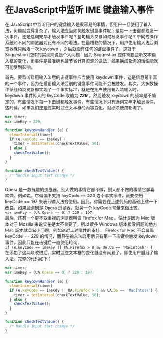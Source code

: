 # 在JavaScript中监听 IME 键盘输入事件

在 JavaScript 中监听用户的键盘输入是很容易的事情，但用户一旦使用了输入法，问题就变得复杂了。输入法应当如何触发键盘事件呢？是每一下击键都触发一次事件，还是选词完毕才触发事件呢？整句输入又该如何触发事件呢？不同的操作系统和不同的浏览器对此有不同的看法。在最糟糕的情况下，用户使用输入法后浏览器就只触发一次 keydown ，之后就没有任何的键盘事件了。这对于 Suggestion 控件的实现来说是个大问题，因为 Suggestion 控件需要监听文本输入框的变化，而事件是最准确也最节省计算资源的做法，如果换成轮询的话性能就可能受到影响。

首先，要监听启用输入法后的击键事件应当使用 keydown 事件，这是信息最丰富的一个事件，因为在启用输入法后别的键盘事件可能不会被触发。其次，大多数操作系统和浏览器都实现了一个事实标准，就是在用户使用输入法输入时， keydown 事件传入的 keyCode 取值为 _**229**_ 。然而触发 keydown 的频率是不确定的，有些情况下每一下击键都触发事件，有些情况下只有选词完毕才触发事件。这时候，如果我们还是要实时监控文本框的内容变化，就必须使用轮询了。

```javascript
var timer; 
var imeKey = 229; 

function keydownHandler (e) { 
  clearInterval(timer) 
  if (e.keyCode == imeKey) { 
    timer = setInterval(checkTextValue, 50); 
  } else { 
    checkTextValue(); 
  } 
} 

function checkTextValue() { 
  /* handle input text change */ 
}
```

Opera 是一款有趣的浏览器，别人做的事情它都不做，别人都不做的事情它都喜欢做。例如说，它偏偏不支持 keyCode == 229 这个事实标准，而要使用 keyCode == 197 来表示输入法的使用。因此，你需要在上述代码的基础上做一下改良，如果监测到是 Opera 浏览器，就换一个 keyCode 常量来做比较。  
`var imeKey = (UA.Opera == 0) ? 229 : 197;`  
最后，还有一个更不受重视的浏览器叫做 Firefox for Mac 。估计是因为 Mac 版本对于 Mozilla 来说实在是太不重要了，所以很多 Windows 版本都没问题的地方 Mac 版本就会出小问题，例如说对上述事件的支持。 Firefox for Mac 不会出现 keyCode == 229 的情况，而且在输入法启用后只有第一下击键会触发 keydown 事件，因此只能在击键后一直使用轮询。  
`if (e.keyCode == imeKey || UA.Firefox > 0 && UA.OS == 'Macintosh') {`  
在添加了这两项改进后，实时监控文本框的变化就没有问题了，即使用户启用了输入法。完整的代码如下：

```javascript
var timer; 
var imeKey = (UA.Opera == 0) ? 229 : 197; 

function keydownHandler (e) { 
  clearInterval(timer) 
  if (e.keyCode == imeKey || UA.Firefox > 0 && UA.OS == 'Macintosh') { 
    timer = setInterval(checkTextValue, 50); 
  } else { 
    checkTextValue(); 
  } 
} 

function checkTextValue() { 
  /* handle input text change */ 
}
```

